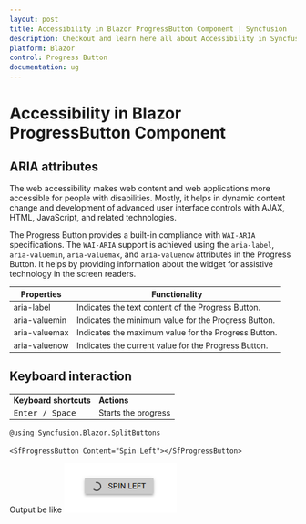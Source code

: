 ```yaml
---
layout: post
title: Accessibility in Blazor ProgressButton Component | Syncfusion
description: Checkout and learn here all about Accessibility in Syncfusion Blazor ProgressButton component and more.
platform: Blazor
control: Progress Button
documentation: ug
---
```


# Accessibility in Blazor ProgressButton Component

## ARIA attributes

The web accessibility makes web content and web applications more accessible for people with disabilities. Mostly, it helps in dynamic content change and development of advanced user interface controls with AJAX, HTML, JavaScript, and related technologies. 

The Progress Button provides a built-in compliance with `WAI-ARIA` specifications. The `WAI-ARIA` support is achieved using the `aria-label`, `aria-valuemin`, `aria-valuemax`, and `aria-valuenow` attributes in the Progress Button. It helps by providing information about the widget for assistive technology in the screen readers.

| Properties | Functionality |
| ------------ | ----------------------- |
| aria-label | Indicates the text content of the Progress Button. |
| aria-valuemin | Indicates the minimum value for the Progress Button. |
| aria-valuemax | Indicates the maximum value for the Progress Button. |
| aria-valuenow | Indicates the current value for the Progress Button. |

## Keyboard interaction

<!-- markdownlint-disable MD033 -->
<table>
<tr>
<td>
<b>Keyboard shortcuts</b></td><td>
<b>Actions</b></td></tr>
<tr>
<td>
<kbd>Enter / Space</kbd></td><td>
Starts the progress</td></tr>
</table>

```cshtml
@using Syncfusion.Blazor.SplitButtons

<SfProgressButton Content="Spin Left"></SfProgressButton>
```

Output be like
![Accessibility in Blazor ProgressButton](./images/blazor-progressbutton-component.png)